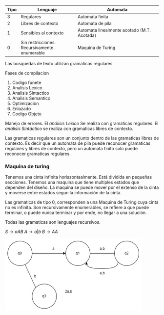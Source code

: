 
| Tipo | Lenguaje                                    | Automata                                    |
| ---- | ------------------------------------------- | ------------------------------------------- |
| 3    | Regulares                                   | Automata finita                             |
| 2    | Libres de contexto                          | Automata de pila                            |
| 1    | Sensibles al contexto                       | Automata linealmente acotado (M.T. Acotada) |
| 0    | Sin restricciones.<br>Recursivamente enumerable | Maquina de Turing.                          |

Las busquedas de texto utilizan gramaticas regulares.

Fases de compilacion
1. Codigo funete
2. Analisis Lexico
3. Analisis Sintactico
4. Analisis Semantico
5. Optimizacion
6. Enlazado
7. Codigo Objeto

Manejo de errores.
El *análisis Léxico* Se realiza con gramaticas regulares.
El *análisis Sintáctico* se realiza con gramaticas libres de contexto.

Las gramaticas regulares son un conjunto dentro de las gramaticas libres de contexto.
Es decir que un automata de pila puede reconocer gramaticas regulares y libres de contexto, pero un automata finito solo puede reconocer gramaticas regulares.

### Maquina de turing
Tenemos una cinta infinita horiszontaalmente. Está dividida en pequeñas secciones.
Tenemos una maquina que tiene multiples estados que dependen del diseño.
La maquina se puede mover por el extenso de la cinta y moverse entre estados segun  la información de la cinta.

Las gramaticas de tipo 0, corresponden a una Maquina de Turing cuya cinta no es infinita. Son recursivamente enumerables, se refiere a que puede terminar, o puede nunca terminar y por ende, no llegar a una solución.

Todas las gramaticas son lenguajes recursivos.

$S \to aAB$
$A \to a|b$
$B \to AA$

![Automata](./img/Theory%20of%20Computation%2001.png)